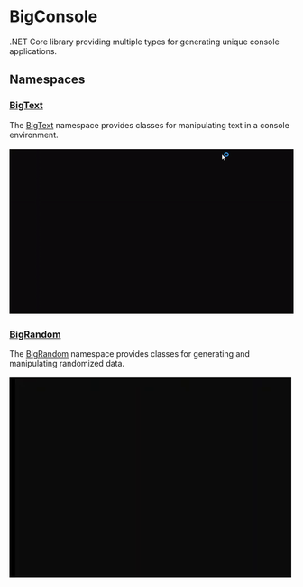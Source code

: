 # BigConsole
.NET Core library providing multiple types for generating unique console applications.

## Namespaces
### <a id="BigText" href="https://github.com/cipher-1i/BCCLibrary/blob/master/documentation/BigText/README.md#bigtext-namespace">BigText</a>
The <a href="#BigText">BigText</a> namespace provides classes for manipulating text in a console environment.
<br/><br/>
![alt text](https://github.com/cipher-1i/BCCLibrary/blob/master/media/gifs/bigtext.gif)

### <a id="BigRandom" href="https://github.com/cipher-1i/BCCLibrary/blob/master/documentation/BigRandom/README.md#bigrandom-namespace">BigRandom</a>
The <a href="#BigRandom">BigRandom</a> namespace provides classes for generating and manipulating randomized data.
<br/><br/>
![alt text](https://github.com/cipher-1i/BCCLibrary/blob/master/media/gifs/bigrandom.gif)
